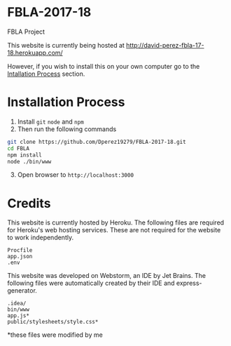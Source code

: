 # FBLA-2017-18
FBLA Project

This website is currently being hosted at http://david-perez-fbla-17-18.herokuapp.com/

However, if you wish to install this on your own computer go to the [Intallation Process](#installation-process) section.

# Installation Process
1. Install `git` `node` and `npm`
2. Then run the following commands
```bash
git clone https://github.com/Dperez19279/FBLA-2017-18.git
cd FBLA
npm install
node ./bin/www
```
3. Open browser to `http://localhost:3000`

# Credits
This website is currently hosted by Heroku. The following files are required for Heroku's web hosting services. These are not required for the website to work independently.
```
Procfile
app.json
.env
```

This website was developed on Webstorm, an IDE by Jet Brains. The following files were automatically created by their IDE and express-generator.
```
.idea/
bin/www
app.js*
public/stylesheets/style.css*
```
*these files were modified by me 

